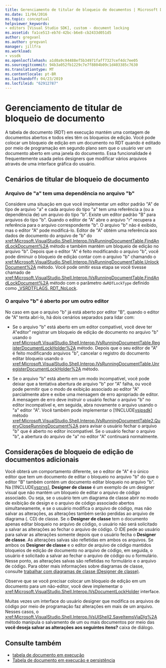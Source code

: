 ```yaml
---
title: Gerenciamento de titular de bloqueio de documentos | Microsoft Docs
ms.date: 11/04/2016
ms.topic: conceptual
helpviewer_keywords:
- editors [Visual Studio SDK], custom - document locking
ms.assetid: fa1ce513-eb7d-42bc-b6e8-cb2433d051d5
author: gregvanl
ms.author: gregvanl
manager: jillfra
ms.workload:
- vssdk
ms.openlocfilehash: a1d0a9c94488ef5b34971faff7327cef4dc7ee05
ms.sourcegitcommit: 94b3a052fb1229c7e7f8804b09c1d403385c7630
ms.translationtype: MT
ms.contentlocale: pt-BR
ms.lasthandoff: 04/23/2019
ms.locfileid: "62912787"
---
```

# <a name="document-lock-holder-management"></a>Gerenciamento de titular de bloqueio de documento

A tabela de documento (RDT) em execução mantém uma contagem de documentos abertos e todos eles têm os bloqueios de edição. Você pode colocar um bloqueio de edição em um documento no RDT quando é editado por meio de programação em segundo plano sem que o usuário ver um documento aberto em uma janela do documento. Essa funcionalidade é frequentemente usada pelos designers que modificar vários arquivos através de uma interface gráfica do usuário.

## <a name="document-lock-holder-scenarios"></a>Cenários de titular de bloqueio de documento

### <a name="file-a-has-a-dependence-on-file-b"></a>Arquivo de "a" tem uma dependência no arquivo "b"

Considere uma situação em que você implementar um editor padrão "A" de tipo de arquivo "a" e cada arquivo do tipo "a" tem uma referência a (ou a dependência de) um arquivo do tipo "b". Existe um editor padrão "B" para arquivos do tipo "b". Quando o editor de "A" abre o arquivo "r" recupera a referência para o arquivo correspondente "b". O arquivo "b" não é exibido, mas o editor "A" pode modificá-lo. Editor de "A" obtém uma referência aos dados de documento do arquivo de "b" do <xref:Microsoft.VisualStudio.Shell.Interop.IVsRunningDocumentTable.FindAndLockDocument%2A> método e também mantém um bloqueio de edição no arquivo "b". Depois que o editor "A" é feito modificando o arquivo "b", você pode diminuir o bloqueio de edição contar com o arquivo "b" chamando o <xref:Microsoft.VisualStudio.Shell.Interop.IVsRunningDocumentTable.UnlockDocument%2A> método. Você pode omitir essa etapa se você tivesse chamado de <xref:Microsoft.VisualStudio.Shell.Interop.IVsRunningDocumentTable.FindAndLockDocument%2A> método com o parâmetro `dwRDTLockType` definido como [_VSRDTFLAGS. RDT_NoLock](<xref:Microsoft.VisualStudio.Shell.Interop._VSRDTFLAGS.RDT_NoLock>).

### <a name="file-b-is-opened-by-a-different-editor"></a>O arquivo "b" é aberto por um outro editor

No caso em que o arquivo "b" já está aberto por editor "B", quando o editor de "A" tenta abri-lo, há dois cenários separados para lidar com:

- Se o arquivo "b" está aberto em um editor compatível, você deve ter A"editor" registrar um bloqueio de edição de documento no arquivo "b" usando o <xref:Microsoft.VisualStudio.Shell.Interop.IVsRunningDocumentTable.RegisterDocumentLockHolder%2A> método. Depois que o seu editor de "A" é feito modificando arquivos "b", cancelar o registro do documento editar bloqueio usando o <xref:Microsoft.VisualStudio.Shell.Interop.IVsRunningDocumentTable.UnregisterDocumentLockHolder%2A> método.

- Se o arquivo "b" está aberto em um modo incompatível, você pode deixar que a tentativa abertura de arquivo "b" por "A" falha, ou você pode permitir que o modo de exibição associado ao editor "A" parcialmente abre e exibe uma mensagem de erro apropriado de editor. A mensagem de erro deve instruir o usuário fechar o arquivo "b" no editor incompatível e, em seguida, abra novamente o arquivo usando o "a" editor "A". Você também pode implementar o [!INCLUDE[vsipsdk](../extensibility/includes/vsipsdk_md.md)] método <xref:Microsoft.VisualStudio.Shell.Interop.IVsRunningDocumentTable2.QueryCloseRunningDocument%2A> para avisar o usuário fechar o arquivo "b" que é aberto no editor incompatível. Se o usuário fechar o arquivo "b", a abertura do arquivo de "a" no editor "A" continuará normalmente.

## <a name="additional-document-edit-lock-considerations"></a>Considerações de bloqueio de edição de documentos adicionais

Você obterá um comportamento diferente, se o editor de "A" é o único editor que tem um documento de editar o bloqueio no arquivo "b" do que o editor "B" também contém um documento editar bloqueio no arquivo "b". Na [!INCLUDE[vsprvs](../code-quality/includes/vsprvs_md.md)], **Designer de classe** é um exemplo de um designer visual que não mantém um bloqueio de editar o arquivo de código associado. Ou seja, se o usuário tem um diagrama de classe abrir no modo de exibição de design e o arquivo de código associado abertos simultaneamente, e se o usuário modifica o arquivo de código, mas não salvar as alterações, as alterações também serão perdidas ao arquivo de diagrama (. CD) de classe. Se o **Designer de classe** tem o documento apenas editar bloqueio no arquivo de código, o usuário não será solicitado a salvar as alterações ao fechar o arquivo de código. O IDE pede ao usuário para salvar as alterações somente depois que o usuário fecha o **Designer de classe**. As alterações salvas são refletidas em ambos os arquivos. Se ambos os **Designer de classe** e o editor de arquivo de código mantidos bloqueios de edição de documento no arquivo de código, em seguida, o usuário é solicitado a salvar ao fechar o arquivo de código ou o formulário. Nesse ponto, as alterações salvas são refletidas no formulário e o arquivo de código. Para obter mais informações sobre diagramas de classe, consulte [trabalhar com diagramas de classe (Designer de classe)](../ide/class-designer/designing-and-viewing-classes-and-types.md).

Observe que se você precisar colocar um bloqueio de edição em um documento para um não-editor, você deve implementar o <xref:Microsoft.VisualStudio.Shell.Interop.IVsDocumentLockHolder> interface.

Muitas vezes um interface do usuário designer que modifica os arquivos de código por meio de programação faz alterações em mais de um arquivo. Nesses casos, o <xref:Microsoft.VisualStudio.Shell.Interop.IVsUIShell2.SaveItemsViaDlg%2A> método manipula o salvamento de um ou mais documentos por meio das **você deseja salvar as alterações aos seguintes itens?** caixa de diálogo.

## <a name="see-also"></a>Consulte também

- [tabela de documento em execução](../extensibility/internals/running-document-table.md)
- [Tabela de documento em execução e persistência](../extensibility/internals/persistence-and-the-running-document-table.md)